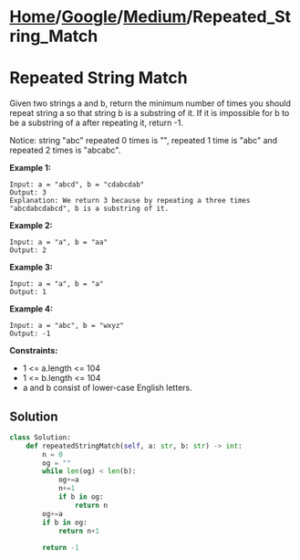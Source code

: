 # [Home](./../..)/[Google](./..)/[Medium](./)/Repeated_String_Match

<h1>Repeated String Match</h1>

<p>
Given two strings a and b, return the minimum number of times you should repeat string a so that string b is a substring of it. If it is impossible for b​​​​​​ to be a substring of a after repeating it, return -1.
</p>
<p>
Notice: string "abc" repeated 0 times is "",  repeated 1 time is "abc" and repeated 2 times is "abcabc".
</p>

<b>Example 1:</b>

    Input: a = "abcd", b = "cdabcdab"
    Output: 3
    Explanation: We return 3 because by repeating a three times "abcdabcdabcd", b is a substring of it.

<b>Example 2:</b>

    Input: a = "a", b = "aa"
    Output: 2

<b>Example 3:</b>

    Input: a = "a", b = "a"
    Output: 1

<b>Example 4:</b>

    Input: a = "abc", b = "wxyz"
    Output: -1
    
<b>Constraints:</b>

- 1 <= a.length <= 104
- 1 <= b.length <= 104
- a and b consist of lower-case English letters.

<h2>Solution</h2>

```python
class Solution:
    def repeatedStringMatch(self, a: str, b: str) -> int:
        n = 0
        og = ""
        while len(og) < len(b):
            og+=a
            n+=1
            if b in og:
                return n
        og+=a
        if b in og:
            return n+1
        
        return -1
```
